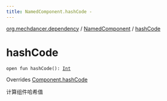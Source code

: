 ```yaml
---
title: NamedComponent.hashCode - 
---
```


[org.mechdancer.dependency](../index.html) / [NamedComponent](index.html) / [hashCode](./hash-code.html)

# hashCode

`open fun hashCode(): `[`Int`](https://kotlinlang.org/api/latest/jvm/stdlib/kotlin/-int/index.html)

Overrides [Component.hashCode](../-component/hash-code.html)

计算组件哈希值


